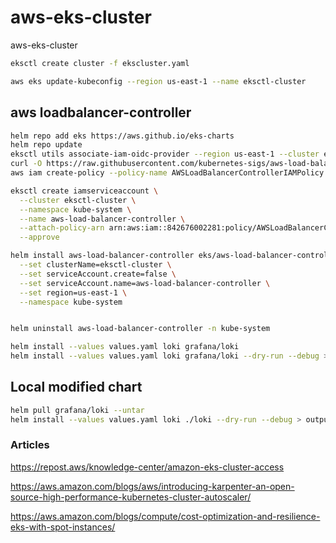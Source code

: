 # aws-eks-cluster

aws-eks-cluster

```bash
eksctl create cluster -f ekscluster.yaml
```

```bash
aws eks update-kubeconfig --region us-east-1 --name eksctl-cluster
```

## aws loadbalancer-controller

```bash
helm repo add eks https://aws.github.io/eks-charts
helm repo update
eksctl utils associate-iam-oidc-provider --region us-east-1 --cluster eksctl-cluster --approve
curl -O https://raw.githubusercontent.com/kubernetes-sigs/aws-load-balancer-controller/main/docs/install/iam_policy.json
aws iam create-policy --policy-name AWSLoadBalancerControllerIAMPolicy --policy-document file://iam_policy.json
```

```bash
eksctl create iamserviceaccount \
  --cluster eksctl-cluster \
  --namespace kube-system \
  --name aws-load-balancer-controller \
  --attach-policy-arn arn:aws:iam::842676002281:policy/AWSLoadBalancerControllerIAMPolicy \
  --approve
```

```bash
helm install aws-load-balancer-controller eks/aws-load-balancer-controller \
  --set clusterName=eksctl-cluster \
  --set serviceAccount.create=false \
  --set serviceAccount.name=aws-load-balancer-controller \
  --set region=us-east-1 \
  --namespace kube-system
```

```bash

```

```bash
helm uninstall aws-load-balancer-controller -n kube-system
```

```bash
helm install --values values.yaml loki grafana/loki
helm install --values values.yaml loki grafana/loki --dry-run --debug > output.yaml
```

## Local modified chart

```bash
helm pull grafana/loki --untar
helm install --values values.yaml loki ./loki --dry-run --debug > output.yaml
```

### Articles

<https://repost.aws/knowledge-center/amazon-eks-cluster-access>

<https://aws.amazon.com/blogs/aws/introducing-karpenter-an-open-source-high-performance-kubernetes-cluster-autoscaler/>

<https://aws.amazon.com/blogs/compute/cost-optimization-and-resilience-eks-with-spot-instances/>

